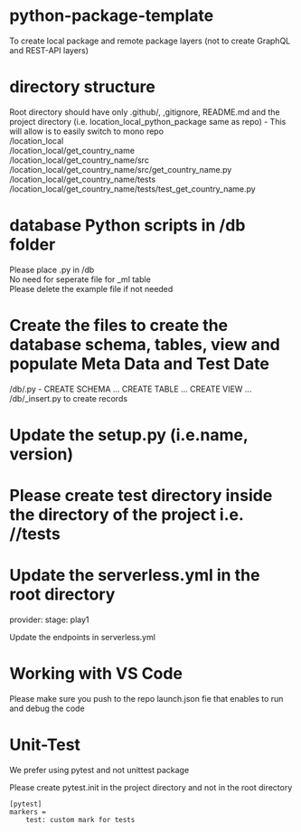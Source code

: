 # python-package-template  

To create local package and remote package layers (not to create GraphQL and REST-API layers)

# directory structure

Root directory should have only .github/, ,gitignore, README.md and the project directory (i.e.
location_local_python_package same as repo) - This will allow is to easily switch to mono repo<br>
/location_local<br>
/location_local/get_country_name<br>
/location_local/get_country_name/src<br>
/location_local/get_country_name/src/get_country_name.py<br>
/location_local/get_country_name/tests<br>
/location_local/get_country_name/tests/test_get_country_name.py<br>

# database Python scripts in /db folder

Please place <table-name>.py in /db<br>
No need for seperate file for _ml table<br>
Please delete the example file if not needed<br>

# Create the files to create the database schema, tables, view and populate Meta Data and Test Date

/db/<table-name>.py - CREATE SCHEMA ... CREATE TABLE ... CREATE VIEW ...<br>
/db/<table-name>_insert.py to create records

# Update the setup.py (i.e.name, version)

# Please create test directory inside the directory of the project i.e. /<project-name>/tests

# Update the serverless.yml in the root directory

provider:
stage: play1

Update the endpoints in serverless.yml

# Working with VS Code

Please make sure you push to the repo launch.json fie that enables to run and debug the code<br>

# Unit-Test

We prefer using pytest and not unittest package<br>

Please create pytest.init in the project directory and not in the root directory

```
[pytest]
markers =
    test: custom mark for tests
```
